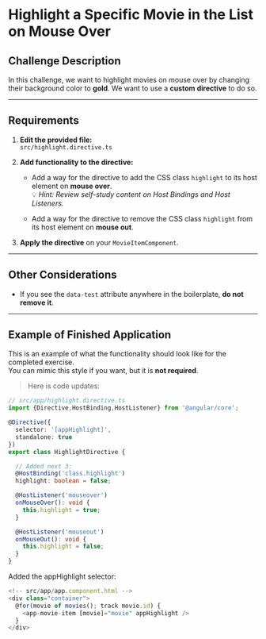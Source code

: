 # Highlight a Specific Movie in the List on Mouse Over

## Challenge Description
In this challenge, we want to highlight movies on mouse over by changing their background color to **gold**. We want to use a **custom directive** to do so.

---

## Requirements

1. **Edit the provided file:**  
   `src/highlight.directive.ts`

2. **Add functionality to the directive:**
   - Add a way for the directive to add the CSS class `highlight` to its host element on **mouse over**.  
     💡 *Hint: Review self-study content on Host Bindings and Host Listeners.*

   - Add a way for the directive to remove the CSS class `highlight` from its host element on **mouse out**.

3. **Apply the directive** on your `MovieItemComponent`.

---

## Other Considerations

- If you see the `data-test` attribute anywhere in the boilerplate, **do not remove it**.

---

## Example of Finished Application

This is an example of what the functionality should look like for the completed exercise.  
You can mimic this style if you want, but it is **not required**.

> Here is code updates: 

```ts
// src/app/highlight.directive.ts
import {Directive,HostBinding,HostListener} from '@angular/core';

@Directive({
  selector: '[appHighlight]',
  standalone: true
})
export class HighlightDirective {

  // Added next 3:
  @HostBinding('class.highlight')
  highlight: boolean = false;

  @HostListener('mouseover')
  onMouseOver(): void {
    this.highlight = true;
  }

  @HostListener('mouseout')
  onMouseOut(): void {
    this.highlight = false;
  }
}
```

Added the appHighlight selector: 
```ts
<!-- src/app/app.component.html -->
<div class="container">
  @for(movie of movies(); track movie.id) {
    <app-movie-item [movie]="movie" appHighlight />
  }
</div>
```

